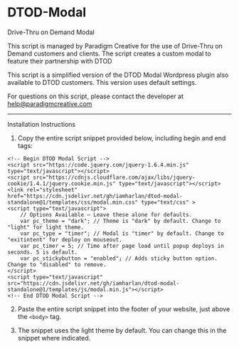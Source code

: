 # DTOD-Modal
Drive-Thru on Demand Modal

This script is managed by Paradigm Creative for the use of Drive-Thru on Demand customers and clients. The script creates a custom modal to feature their partnership with DTOD

This script is a simplified version of the DTOD Modal Wordpress plugin also available to DTOD customers. This version uses default settings. 

For questions on this script, please contact the developer at help@paradigmcreative.com

------

Installation Instructions

1. Copy the entire script snippet provided below, including begin and end tags:

```
<!-- Begin DTOD Modal Script -->
<script src="https://code.jquery.com/jquery-1.6.4.min.js" type="text/javascript"></script>
<script src="https://cdnjs.cloudflare.com/ajax/libs/jquery-cookie/1.4.1/jquery.cookie.min.js" type="text/javascript"></script>
<link rel="stylesheet" href="https://cdn.jsdelivr.net/gh/iamharlan/dtod-modal-standalone@1/templates/css/modal.min.css" type="text/css" >
<script type="text/javascript">
	// Options Available – Leave these alone for defaults.
	var pc_theme = "dark"; // Theme is "dark" by default. Change to "light" for light theme.
	var pc_type = "timer"; // Modal is "timer" by default. Change to "exitintent" for deploy on mouseout.
	var pc_timer = 5; // Time after page load until popup deploys in seconds. 5 is default.
	var pc_stickybutton = "enabled"; // Adds sticky button option. Change to "disabled" to remove.
</script>
<script type="text/javascript" src="https://cdn.jsdelivr.net/gh/iamharlan/dtod-modal-standalone@1/templates/js/modal.min.js"></script>
<!-- End DTOD Modal Script -->
```

2. Paste the entire script snippet into the footer of your website, just above the ```<body>``` tag.

3. The snippet uses the light theme by default. You can change this in the snippet where indicated.